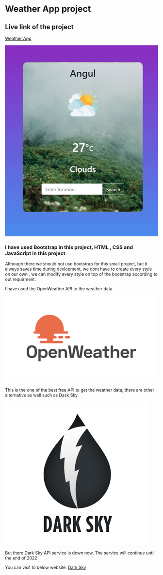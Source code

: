 
# Weather App project 

## Live link of the project

[Weather App](https://sibilsoren.github.io/WeatherAppV2/)


![App Screenshot](./images/AppScreenshot.JPG)

### I have used Bootstrap in this project, HTML , CSS and JavaScript in this project

Although there we should not use bootstrap for this small project, but it always saves time during devlopment, we dont have to create every style on our own , we can modify every style on top of the bootstrap according to out requirment.


I have used the OpenWeather API to the weather data 

![openweather logo](./images/OpenWeather-Logo.jpg)

This is the one of the best free API to get the weather data, there are other alternative as well such as Dask Sky 

![darkskyLogo](./images/darkSky.png)


But there Dark Sky API service is down now, The service will continue until the end of 2022

You can visit to below website.
[Dark Sky](https://darksky.net/dev)


